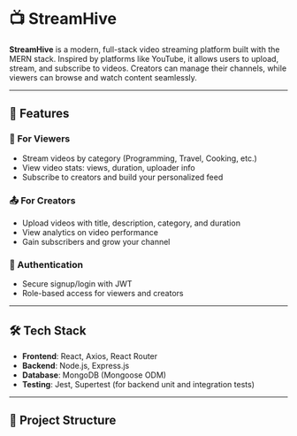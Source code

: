 # 📺 StreamHive

**StreamHive** is a modern, full-stack video streaming platform built with the MERN stack. Inspired by platforms like YouTube, it allows users to upload, stream, and subscribe to videos. Creators can manage their channels, while viewers can browse and watch content seamlessly.

---

## 🚀 Features

### 🎥 For Viewers
- Stream videos by category (Programming, Travel, Cooking, etc.)
- View video stats: views, duration, uploader info
- Subscribe to creators and build your personalized feed

### 📤 For Creators
- Upload videos with title, description, category, and duration
- View analytics on video performance
- Gain subscribers and grow your channel

### 🔐 Authentication
- Secure signup/login with JWT
- Role-based access for viewers and creators

---

## 🛠️ Tech Stack

- **Frontend**: React, Axios, React Router
- **Backend**: Node.js, Express.js
- **Database**: MongoDB (Mongoose ODM)
- **Testing**: Jest, Supertest (for backend unit and integration tests)

---

## 📂 Project Structure

